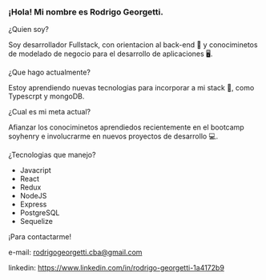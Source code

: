 ### ¡Hola! Mi nombre es Rodrigo Georgetti.

¿Quien soy?

Soy desarrollador Fullstack, con orientacion al back-end 🔌 y conociminetos de modelado de negocio para el desarrollo de aplicaciones 🖥️. 

¿Que hago actualmente?

Estoy aprendiendo nuevas tecnologias para incorporar a mi stack 🔄, como Typescrpt y mongoDB.

¿Cual es mi meta actual?

Afianzar los conociminetos aprendiedos recientemente en el bootcamp soyhenry e involucrarme en nuevos proyectos de desarrollo 💻.

¿Tecnologias que manejo?

* Javacript
* React
* Redux
* NodeJS
* Express
* PostgreSQL
* Sequelize

¡Para contactarme!

e-mail: rodrigogeorgetti.cba@gmail.com

linkedin: https://www.linkedin.com/in/rodrigo-georgetti-1a4172b9



<!--
**rodrigo-georgetti/rodrigo-georgetti** is a ✨ _special_ ✨ repository because its `README.md` (this file) appears on your GitHub profile.

Here are some ideas to get you started:

- 🔭 I’m currently working on ...
- 🌱 I’m currently learning ...
- 👯 I’m looking to collaborate on ...
- 🤔 I’m looking for help with ...
- 💬 Ask me about ...
- 📫 How to reach me: ...
- 😄 Pronouns: ...
- ⚡ Fun fact: ...
-->
